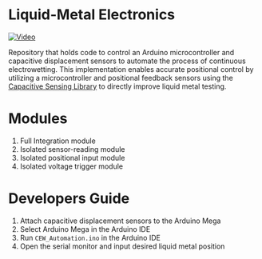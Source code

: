 # Liquid-Metal Electronics

[![Video](http://img.youtube.com/vi/lNZG33T3vko/0.jpg)](https://www.youtube.com/watch?v=lNZG33T3vko)

Repository that holds code to control an Arduino microcontroller and capacitive displacement sensors to automate the process of continuous electrowetting. This implementation enables accurate positional control by utilizing a microcontroller and positional feedback sensors using the [Capacitive Sensing Library](http://playground.arduino.cc/Main/CapacitiveSensor?from=Main.CapSense) to directly improve liquid metal testing.

# Modules

1. Full Integration module
2. Isolated sensor-reading module
3. Isolated positional input module
4. Isolated voltage trigger module

# Developers Guide

1.	Attach capacitive displacement sensors to the Arduino Mega
2.	Select Arduino Mega in the Arduino IDE
3.	Run `CEW_Automation.ino` in the Arduino IDE
4.	Open the serial monitor and input desired liquid metal position 
